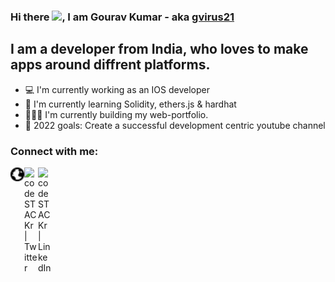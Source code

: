 ### Hi there <img src="https://github.com/TheDudeThatCode/TheDudeThatCode/blob/master/Assets/Hi.gif" width="29px">, I am Gourav Kumar - aka [gvirus21][website]

## I am a developer from India, who loves to make apps around diffrent platforms.

- 💻 I'm currently working as an IOS developer
- 🌱 I'm currently learning Solidity, ethers.js & hardhat
- 👨🏻‍💻 I'm currently building my web-portfolio.
- 🥅 2022 goals: Create a successful development centric youtube channel


### Connect with me:

[<img align="left" alt="codeSTACKr.com" width="22px" src="https://raw.githubusercontent.com/iconic/open-iconic/master/svg/globe.svg" />][website]
[<img align="left" alt="codeSTACKr | Twitter" width="22px" src="https://cdn.jsdelivr.net/npm/simple-icons@v3/icons/twitter.svg" />][twitter]
[<img align="left" alt="codeSTACKr | LinkedIn" width="22px" src="https://cdn.jsdelivr.net/npm/simple-icons@v3/icons/linkedin.svg" />][linkedin]


[website]: https://www.gourav-kumar.com
[twitter]: https://twitter.com/GouravKumarDev
[linkedin]: https://www.linkedin.com/in/gouravkumar-21/
